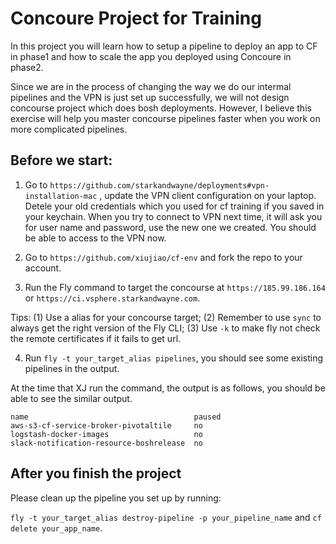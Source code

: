# Concoure Project for Training

In this project you will learn how to setup a pipeline to deploy an app to CF in phase1 and how to scale the app you deployed using Concoure in phase2.

Since we are in the process of changing the way we do our intermal pipelines and the VPN is just set up successfully, we will not design concourse project which does bosh deployments. However, I believe this exercise will help you master concourse pipelines faster when you work on  more complicated pipelines.


## Before we start:

1) Go to `https://github.com/starkandwayne/deployments#vpn-installation-mac` , update the VPN client configuration on your laptop. Detele your old credentials which you used for cf training if you saved in your keychain. When you try to connect to VPN next time, it will ask you for user name and password, use the new one we created. You should be able to access to the VPN now.

2) Go to `https://github.com/xiujiao/cf-env` and fork the repo to your account. 
3) Run the Fly command to target the concourse at `https://185.99.186.164` or `https://ci.vsphere.starkandwayne.com`.

Tips: 
(1) Use a alias for your concourse target;
(2) Remember to use `sync` to always get the right version of the Fly CLI;
(3) Use `-k` to make fly not check the remote certificates if it fails to get url.

4) Run `fly -t your_target_alias pipelines`, you should see some existing pipelines in the output.

At the time that XJ run the command, the output is as follows, you should be able to see the similar output. 
```
name                                     paused
aws-s3-cf-service-broker-pivotaltile     no
logstash-docker-images                   no
slack-notification-resource-boshrelease  no
```
## After you finish the project

Please clean up the pipeline you set up by running:

`fly -t your_target_alias destroy-pipeline -p your_pipeline_name` and `cf delete your_app_name`.
